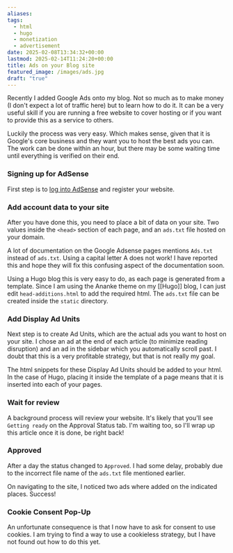 ```yaml
---
aliases: 
tags:
  - html
  - hugo
  - monetization
  - advertisement
date: 2025-02-08T13:34:32+00:00
lastmod: 2025-02-14T11:24:20+00:00
title: Ads on your Blog site
featured_image: /images/ads.jpg
draft: "true"
---
```

Recently I added Google Ads onto my blog. Not so much as to make money (I don't expect a lot of traffic here) but to learn how to do it. It can be a very useful skill if you are running a free website to cover hosting or if you want to provide this as a service to others.

Luckily the process was very easy. Which makes sense, given that it is Google's core business and they want you to host the best ads you can. The work can be done within an hour, but there may be some waiting time until everything is verified on their end.
### Signing up for AdSense
First step is to [log into AdSense](https://www.google.com/adsense/login) and register your website. 

### Add account data to your site
After you have done this, you need to place a bit of data on your site. Two values inside the `<head>` section of each page, and an `ads.txt` file hosted on your domain.

A lot of documentation on the Google Adsense pages mentions `Ads.txt` instead of `ads.txt`. Using a capital letter A does not work! I have reported this and hope they will fix this confusing aspect of the documentation soon.

Using a Hugo blog this is very easy to do, as each page is generated from a template. Since I am using the Ananke theme on my [[Hugo]] blog, I can just edit `head-additions.html` to add the required html. The `ads.txt` file can be created inside the `static` directory.

### Add Display Ad Units
Next step is to create Ad Units, which are the actual ads you want to host on your site. I chose an ad at the end of each article (to minimize reading disruption) and an ad in the sidebar which you automatically scroll past. I doubt that this is a very profitable strategy, but that is not really my goal.

The html snippets for these Display Ad Units should be added to your html. In the case of Hugo, placing it inside the template of a page means that it is inserted into each of your pages.

### Wait for review
A background process will review your website. It's likely that you'll see `Getting ready` on the Approval Status tab. I'm waiting too, so I'll wrap up this article once it is done, be right back!

### Approved
After a day the status changed to `Approved`. I had some delay, probably due to the incorrect file name of the `ads.txt` file mentioned earlier.

On navigating to the site, I noticed two ads where added on the indicated places. Success!

### Cookie Consent Pop-Up
An unfortunate consequence is that I now have to ask for consent to use cookies. I am trying to find a way to use a cookieless strategy, but I have not found out how to do this yet.


